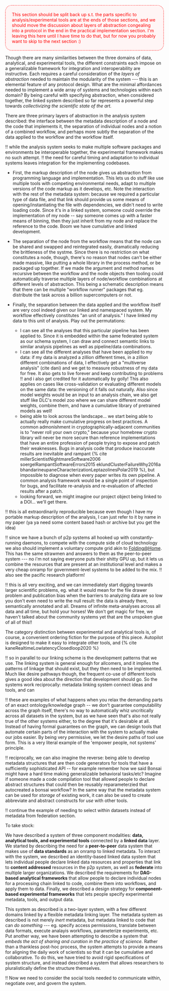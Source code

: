 <div style="color: #f00; padding: 20px; border: 1px red dashed; border-radius: 20px; background-color:#fff5f5;">This section should be split back up s.t. the parts specific to analysis/experimental tools are at the ends of those sections, and we should move the discussion about layers of abstraction congealing into a protocol in the end in the practical implementation section. I'm leaving this here until I have time to do that, but for now you probably want to skip to the next section :)</div>

Though there are many similarities between the three domains of data, analytical, and experimental tools, the different constraints each impose on a generalizable framework for integration and interoperability are instructive. Each requires a careful consideration of the *layers of abstraction* needed to maintain the modularity of the system --- this is an elemental feature of any protocol design. What are the minimal affordances needed to implement a wide array of systems and technologies within each domain? By being careful with specifying abstraction, when considered together, the linked system described so far represents a powerful step towards *collectivizing the scientific state of the art.*

There are three primary layers of abstraction in the analysis system described: the interface between the metadata description of a node and the code that implements it, the separation of individual nodes and a notion of a combined workflow, and perhaps more subtly the separation of the data applied to the workflow and the workflow itself. 




!! while the analysis system seeks to make multiple software packages and environments be interoperable together, the experimental framework makes no such attempt. !! the need for careful timing and adaptation to individual systems leaves integration for the implementing codebases.

-  First, the markup description of the node gives us abstraction from programming language and implementation. This lets us do stuff like use multiple tools with competing environmental needs, adapt to multiple versions of the code markup as it develops, etc. Note the interaction with the rest of the metadata system: because we required a particular type of data file, and that link should provide us some means of opening/instantiating the file with dependencies, we didn't need to write loading code. Since it's in a linked system, someone could override the implementation of my node -- say someone comes up with a faster means of binning, then they just inherit from my node and replace the reference to the code. Boom we have cumulative and linked development.
- The separation of the node from the workflow means that the node can be shared and swapped and reintegrated easily, dramatically reducing the brittleness of the systme. Since there is no restriction on what constitutes a node, though, there's no reason that nodes can't be either made massive, like putting a whole library in the process method, or be packaged up together. If we made the argument and method names recursive between the workflow and the node objects then tooling could automatically traverse multiple layers of node/workflow combinations at different levels of abstraction. This being a schematic description means that there can be multiple "workflow runner" packages that eg. distribute the task across a billion supercomputers or not. 
- Finally, the separation between the data applied and the workflow itself are very cool indeed given our linked and namespaced system. My workflow effectively constitutes "an unit of analysis." I have linked my data to this unit of analysis. Play out the permutations: 

    - I can see all the analyses that this particular pipeline has been applied to. Since it is embedded within the same federated system as our schema system, I can draw and connect semantic links to similar analysis pipelines as well as pipeline/data combinations. 
    - I can see all the different analyses that have been applied to my data: if my data is analyzed a zillion different times, in a zillion different combinations of data, I effectively get a "multiverse analysis" (cite dani) and we get to measure robustness of my data for free. It also gets to live forever and keep contributing to problems !! and i also get credited for it automatically by golly! This also applies on cases like cross-validation or evaluating different models on the same data: the versioning of it falls out naturally. Also since model weights would be an input to an analysis chain, we also get stuff like DLC's model zoo where we can share different model weights, combine them, and have a cumulative library of pretrained models as well!
    - being able to look across the landscape... we start being able to actually really make cumulative progress on best practices. A common admonishment in cryptographically-adjacent communities is to "never roll your own crypto," because your homebrew crypto library will never be more secure than reference implementations that have an entire profession of people trying to expose and patch their weaknesses. Bugs in analysis code that produce inaccurate results are inevitable and rampant {% cite millerScientistNightmareSoftware2006 soergelRampantSoftwareErrors2015 eklundClusterFailureWhy2016a bhandarineupaneCharacterizationLeptazolinesPolar2019 %}, but impossible to diagnose when every paper writes its own pipeline. A common analysis framework would be a single point of inspection for bugs, and facilitate re-analysis and re-evaluation of affected results after a patch. 
    - looking forward, we might imagine our project object being linked to a DOI... we'll get there.


!! this is all extraordinarily reproducible because even though I have my portable markup description of the analysis, I can just refer to it by name in my paper (ya ya need some content based hash or archive but you get the idea)

!! since we have a bunch of p2p systems all hooked up with constantly-running daemons, to compete with the compute side of cloud technology we also should implement a voluntary compute grid akin to  [Folding@Home](https://foldingathome.org/). This has the same strawmen and answers to them as the peer-to-peer system --- no i'm not saying everyone puts their shitty GPU up, but it lets us combine the resources that are present at an institutional level and makes a very cheap onramp for government-level systems to be added to the mix. !! also see the pacific research platform!

!! this is all very exciting, and we can immediately start digging towards larger scientific problems, eg. what it would mean for the file drawer problem and publication bias when the barriers to analyzing data are so low you don't even need to write the null result: the data is already there, semantically annotated and all. Dreams of infinite meta-analyses across all data and all time, but hold your horses! We don't get magic for free, we haven't talked about the community systems yet that are the unspoken glue of all of this!!

The category distinction between experimental and analytical tools is, of course, a convenient ordering fiction for the purpose of this piece. Autopilot is designed to make it easy to integrate other tools, and {% cite kaneRealtimeLowlatencyClosedloop2020 %} 

!! so in parallel to our linking scheme is the development patterns that we use. The linking system is general enough for allcomers, and it implies the patterns of linkage that should exist, but they then need to be implemented. Much like desire pathways though, the frequent co-use of different tools gives a good idea about the direction that development should go. So the systems work reciprocally: metadata linking system connect ideas and tools, and can 

!! these are examples of what happens when you relax the demanding parts of an exact ontology/knowledge graph -- we don't guarantee computability across the graph itself, there's no way to automatically whiz uncritically across all datasets in the system, but as we have seen that's also not really true of the other systems either, to the degree that it's desirable at all. Instead of having formal guarantees on the graph, we can design tools that automate certain parts of the interaction with the system to actually make our jobs easier. By being very permissive, we let the desire paths of tool use form. This is a very literal example of the 'empower people, not systems' principle.

!! reciprocally, we can also imagine the reverse: being able to develop metadata structures that are then code generators for tools that have a sufficiently sophisticated API -- for example remember how we said Bonsai might have a hard time making generalizable behavioral tasks/etc? Imagine if someone made a code compilation tool that allowed people to declare abstract structures that could then be reusably reparameterzied that autocreated a bonsai workflow? In the same way that the metadata system can be used for *storage* of existing work, it can also be used to create abbreviate and abstract constructs for *use* with other tools. 

!! continue the example of needing to select within datasets instead of metadata from federation section.

To take stock:

We have described a system of three component modalities: **data, analytical tools, and experimental tools** connected by a **linked data** layer. We started by describing the need for a **peer-to-peer** data system that makes use of **data standards** as an onramp to linked metadata. To interact with the system, we described an identity-based linked data system that lets individual people declare linked data resources and properties that link to **content addressed** resources in the p2p system, as well as **federate** into multiple larger organizations. We described the requirements for **DAG-based analytical frameworks** that allow people to declare individual nodes for a processing chain linked to code, combine them into workflows, and apply them to data. Finally, we described a design strategy for **component-based experimental frameworks** that lets people specify experimental metadata, tools, and output data. 

This system as described is a two-layer system, with a few different domains linked by a flexible metadata linking layer. The metadata system as described is not merely *inert* metadata, but metadata linked to code that can *do something* --- eg. specify access permissions, translate between data formats, execute analayis workflows, parameterize experiments, etc. Put another way, we have been attempting to describe a system that *embeds the act of sharing and curation in the practice of science.* Rather than a thankless post-hoc process, the system attempts to provide a means for aligning the daily work of scientists so that it can be cumulative and collaborative. To do this, we have tried to avoid rigid specifications of system structure, and instead described a system that allows researchers to pluralistically define the structure themselves.

!! Now we need to consider the social tools needed to communicate within, negotiate over, and govern the system.


